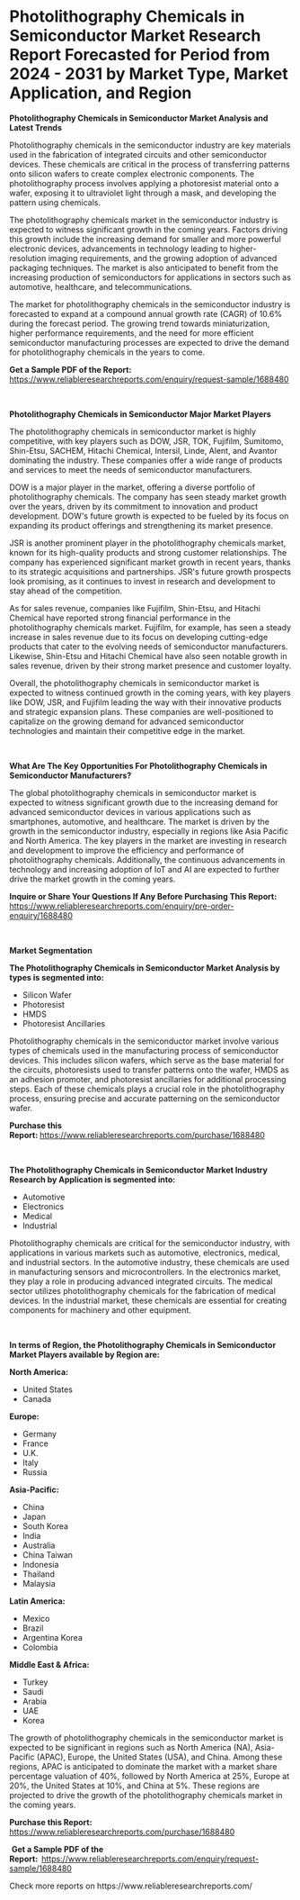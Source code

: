 <p><h1>Photolithography Chemicals in Semiconductor Market Research Report Forecasted for Period from 2024 -  2031 by Market Type, Market Application, and Region</h1></p><p><strong>Photolithography Chemicals in Semiconductor Market Analysis and Latest Trends</strong></p>
<p><p>Photolithography chemicals in the semiconductor industry are key materials used in the fabrication of integrated circuits and other semiconductor devices. These chemicals are critical in the process of transferring patterns onto silicon wafers to create complex electronic components. The photolithography process involves applying a photoresist material onto a wafer, exposing it to ultraviolet light through a mask, and developing the pattern using chemicals.</p><p>The photolithography chemicals market in the semiconductor industry is expected to witness significant growth in the coming years. Factors driving this growth include the increasing demand for smaller and more powerful electronic devices, advancements in technology leading to higher-resolution imaging requirements, and the growing adoption of advanced packaging techniques. The market is also anticipated to benefit from the increasing production of semiconductors for applications in sectors such as automotive, healthcare, and telecommunications.</p><p>The market for photolithography chemicals in the semiconductor industry is forecasted to expand at a compound annual growth rate (CAGR) of 10.6% during the forecast period. The growing trend towards miniaturization, higher performance requirements, and the need for more efficient semiconductor manufacturing processes are expected to drive the demand for photolithography chemicals in the years to come.</p></p>
<p><strong>Get a Sample PDF of the Report:&nbsp;</strong> <a href="https://www.reliableresearchreports.com/enquiry/request-sample/1688480">https://www.reliableresearchreports.com/enquiry/request-sample/1688480</a></p>
<p>&nbsp;</p>
<p><strong>Photolithography Chemicals in Semiconductor Major Market Players</strong></p>
<p><p>The photolithography chemicals in semiconductor market is highly competitive, with key players such as DOW, JSR, TOK, Fujifilm, Sumitomo, Shin-Etsu, SACHEM, Hitachi Chemical, Intersil, Linde, Alent, and Avantor dominating the industry. These companies offer a wide range of products and services to meet the needs of semiconductor manufacturers.</p><p>DOW is a major player in the market, offering a diverse portfolio of photolithography chemicals. The company has seen steady market growth over the years, driven by its commitment to innovation and product development. DOW's future growth is expected to be fueled by its focus on expanding its product offerings and strengthening its market presence.</p><p>JSR is another prominent player in the photolithography chemicals market, known for its high-quality products and strong customer relationships. The company has experienced significant market growth in recent years, thanks to its strategic acquisitions and partnerships. JSR's future growth prospects look promising, as it continues to invest in research and development to stay ahead of the competition.</p><p>As for sales revenue, companies like Fujifilm, Shin-Etsu, and Hitachi Chemical have reported strong financial performance in the photolithography chemicals market. Fujifilm, for example, has seen a steady increase in sales revenue due to its focus on developing cutting-edge products that cater to the evolving needs of semiconductor manufacturers. Likewise, Shin-Etsu and Hitachi Chemical have also seen notable growth in sales revenue, driven by their strong market presence and customer loyalty.</p><p>Overall, the photolithography chemicals in semiconductor market is expected to witness continued growth in the coming years, with key players like DOW, JSR, and Fujifilm leading the way with their innovative products and strategic expansion plans. These companies are well-positioned to capitalize on the growing demand for advanced semiconductor technologies and maintain their competitive edge in the market.</p></p>
<p>&nbsp;</p>
<p><strong>What Are The Key Opportunities For Photolithography Chemicals in Semiconductor Manufacturers?</strong></p>
<p><p>The global photolithography chemicals in semiconductor market is expected to witness significant growth due to the increasing demand for advanced semiconductor devices in various applications such as smartphones, automotive, and healthcare. The market is driven by the growth in the semiconductor industry, especially in regions like Asia Pacific and North America. The key players in the market are investing in research and development to improve the efficiency and performance of photolithography chemicals. Additionally, the continuous advancements in technology and increasing adoption of IoT and AI are expected to further drive the market growth in the coming years.</p></p>
<p><strong>Inquire or Share Your Questions If Any Before Purchasing This Report:</strong> <a href="https://www.reliableresearchreports.com/enquiry/pre-order-enquiry/1688480">https://www.reliableresearchreports.com/enquiry/pre-order-enquiry/1688480</a></p>
<p>&nbsp;</p>
<p><strong>Market Segmentation</strong></p>
<p><strong>The Photolithography Chemicals in Semiconductor Market Analysis by types is segmented into:</strong></p>
<p><ul><li>Silicon Wafer</li><li>Photoresist</li><li>HMDS</li><li>Photoresist Ancillaries</li></ul></p>
<p><p>Photolithography chemicals in the semiconductor market involve various types of chemicals used in the manufacturing process of semiconductor devices. This includes silicon wafers, which serve as the base material for the circuits, photoresists used to transfer patterns onto the wafer, HMDS as an adhesion promoter, and photoresist ancillaries for additional processing steps. Each of these chemicals plays a crucial role in the photolithography process, ensuring precise and accurate patterning on the semiconductor wafer.</p></p>
<p><strong>Purchase this Report:&nbsp;</strong><a href="https://www.reliableresearchreports.com/purchase/1688480">https://www.reliableresearchreports.com/purchase/1688480</a></p>
<p>&nbsp;</p>
<p><strong>The Photolithography Chemicals in Semiconductor Market Industry Research by Application is segmented into:</strong></p>
<p><ul><li>Automotive</li><li>Electronics</li><li>Medical</li><li>Industrial</li></ul></p>
<p><p>Photolithography chemicals are critical for the semiconductor industry, with applications in various markets such as automotive, electronics, medical, and industrial sectors. In the automotive industry, these chemicals are used in manufacturing sensors and microcontrollers. In the electronics market, they play a role in producing advanced integrated circuits. The medical sector utilizes photolithography chemicals for the fabrication of medical devices. In the industrial market, these chemicals are essential for creating components for machinery and other equipment.</p></p>
<p>&nbsp;</p>
<p><strong>In terms of Region, the Photolithography Chemicals in Semiconductor Market Players available by Region are:</strong></p>
<p>
    <p> <strong> North America: </strong>
        <ul>
            <li>United States</li>
            <li>Canada</li>
        </ul>
        </p> 
    <p> <strong> Europe: </strong>
        <ul>
            <li>Germany</li>
            <li>France</li>
            <li>U.K.</li>
            <li>Italy</li>
            <li>Russia</li>
        </ul>
        </p> 
    <p> <strong> Asia-Pacific: </strong>
        <ul>
            <li>China</li>
            <li>Japan</li>
            <li>South Korea</li>
            <li>India</li>
            <li>Australia</li>
            <li>China Taiwan</li>
            <li>Indonesia</li>
            <li>Thailand</li>
            <li>Malaysia</li>
        </ul>
        </p> 
    <p> <strong> Latin America: </strong>
        <ul>
            <li>Mexico</li>
            <li>Brazil</li>
            <li>Argentina Korea</li>
            <li>Colombia</li>
        </ul>
        </p> 
    <p> <strong> Middle East & Africa: </strong>
        <ul>
            <li>Turkey</li>
            <li>Saudi</li>
            <li>Arabia</li>
            <li>UAE</li>
            <li>Korea</li>
        </ul>
    </p>
    </p>
<p><p>The growth of photolithography chemicals in the semiconductor market is expected to be significant in regions such as North America (NA), Asia-Pacific (APAC), Europe, the United States (USA), and China. Among these regions, APAC is anticipated to dominate the market with a market share percentage valuation of 40%, followed by North America at 25%, Europe at 20%, the United States at 10%, and China at 5%. These regions are projected to drive the growth of the photolithography chemicals market in the coming years.</p></p>
<p><strong>Purchase this Report: </strong><a href="https://www.reliableresearchreports.com/purchase/1688480">https://www.reliableresearchreports.com/purchase/1688480</a></p>
<p>&nbsp;<strong>Get a Sample PDF of the Report:&nbsp;&nbsp;</strong><a href="https://www.reliableresearchreports.com/enquiry/request-sample/1688480">https://www.reliableresearchreports.com/enquiry/request-sample/1688480</a></p>
<p><strong></strong></p>
<p>Check more reports on https://www.reliableresearchreports.com/</p>